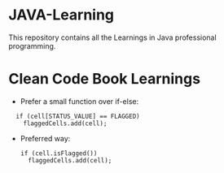 # JAVA-Learning
This repository contains all the Learnings in Java professional programming.


# Clean Code Book Learnings
- Prefer a small function over if-else:
```
  if (cell[STATUS_VALUE] == FLAGGED)
    flaggedCells.add(cell);
```
- Preferred way:
  ```
  if (cell.isFlagged())
    flaggedCells.add(cell);
  ```
